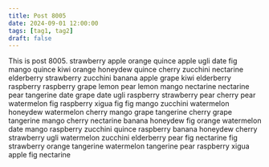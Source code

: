 ```yaml
---
title: Post 8005
date: 2024-09-01 12:00:00
tags: [tag1, tag2]
draft: false
---
```

This is post 8005.
strawberry
apple
orange
quince
apple
ugli
date
fig
mango
quince
kiwi
orange
honeydew
quince
cherry
zucchini
nectarine
elderberry
strawberry
zucchini
banana
apple
grape
kiwi
elderberry
raspberry
raspberry
grape
lemon
pear
lemon
mango
nectarine
nectarine
pear
tangerine
date
grape
date
ugli
raspberry
strawberry
pear
cherry
pear
watermelon
fig
raspberry
xigua
fig
fig
mango
zucchini
watermelon
honeydew
watermelon
cherry
mango
grape
tangerine
cherry
grape
tangerine
mango
cherry
nectarine
banana
honeydew
fig
orange
watermelon
date
mango
raspberry
zucchini
quince
raspberry
banana
honeydew
cherry
strawberry
ugli
watermelon
zucchini
elderberry
pear
fig
nectarine
fig
strawberry
orange
tangerine
watermelon
tangerine
pear
raspberry
xigua
apple
fig
nectarine
